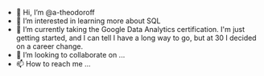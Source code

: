 - 👋 Hi, I’m @a-theodoroff
- 👀 I’m interested in learning more about SQL
- 🌱 I’m currently taking the Google Data Analytics certification. I'm just getting started, and I can tell I have a long way to go, but at 30 I decided on a career change.
- 💞️ I’m looking to collaborate on ...
- 📫 How to reach me ...

<!---
a-theodoroff/a-theodoroff is a ✨ special ✨ repository because its `README.md` (this file) appears on your GitHub profile.
You can click the Preview link to take a look at your changes.
--->
